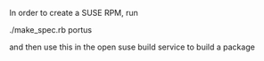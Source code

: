 In order to create a SUSE RPM, run

./make_spec.rb portus

and then use this in the open suse build service to build a package
